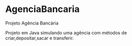# AgenciaBancaria
Projeto Agência Bancária 

Projeto em Java simulando uma agência com métodos de criar,depositar,sacar e transferir.
